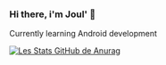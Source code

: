 ### Hi there, i'm Joul' 👋

Currently learning Android development

[![Les Stats GitHub de Anurag](https://github-readme-stats.vercel.app/api?username=bakjoul&count_private=true&show_icons=true)](https://github.com/anuraghazra/github-readme-stats)

<!--
**bakjoul/bakjoul** is a ✨ _special_ ✨ repository because its `README.md` (this file) appears on your GitHub profile.

Here are some ideas to get you started:

- 🔭 I’m currently working on ...
- 🌱 I’m currently learning ...
- 👯 I’m looking to collaborate on ...
- 🤔 I’m looking for help with ...
- 💬 Ask me about ...
- 📫 How to reach me: ...
- 😄 Pronouns: ...
- ⚡ Fun fact: ...
-->
